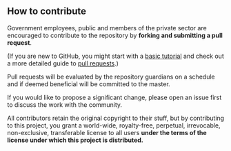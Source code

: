 ## How to contribute
Government employees, public and members of the private sector are encouraged to contribute to the repository by **forking and submitting a pull request**. 

(If you are new to GitHub, you might start with a [basic tutorial](https://help.github.com/articles/set-up-git) and  check out a more detailed guide to [pull requests](https://help.github.com/articles/using-pull-requests/).)

Pull requests will be evaluated by the repository guardians on a schedule and if deemed beneficial will be committed to the master.

If you would like to propose a significant change, please open an issue first to discuss the work with the community.

All contributors retain the original copyright to their stuff, but by contributing to this project, you grant a world-wide, royalty-free, perpetual, irrevocable, non-exclusive, transferable license to all users **under the terms of the license under which this project is distributed.**


